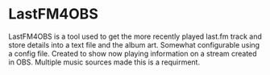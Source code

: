 # LastFM4OBS
LastFM4OBS is a tool used to get the more recently played last.fm track and store details into a text file and the album art. 
Somewhat configurable using a config file. Created to show now playing information on a stream created in OBS.
Multiple music sources made this is a requirment.
